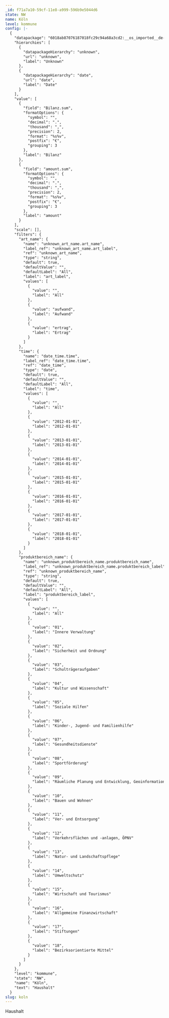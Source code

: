 ```yaml
---
_id: f71a7a10-59cf-11e8-a999-596b9e5044d6
state: NW
name: Köln
level: kommune
config: |-
  {
    "datapackage": "6018ab87076187018fc29c94a68a3cd2:__os_imported__de-nrw-cologne",
    "hierarchies": [
      {
        "datapackageHierarchy": "unknown",
        "url": "unknown",
        "label": "Unknown"
      },
      {
        "datapackageHierarchy": "date",
        "url": "date",
        "label": "Date"
      }
    ],
    "value": [
      {
        "field": "Bilanz.sum",
        "formatOptions": {
          "symbol": "",
          "decimal": ".",
          "thousand": ",",
          "precision": 2,
          "format": "%s%v",
          "postfix": "€",
          "grouping": 3
        },
        "label": "Bilanz"
      },
      {
        "field": "amount.sum",
        "formatOptions": {
          "symbol": "",
          "decimal": ".",
          "thousand": ",",
          "precision": 2,
          "format": "%s%v",
          "postfix": "€",
          "grouping": 3
        },
        "label": "amount"
      }
    ],
    "scale": [],
    "filters": {
      "art_name": {
        "name": "unknown_art_name.art_name",
        "label_ref": "unknown_art_name.art_label",
        "ref": "unknown_art_name",
        "type": "string",
        "default": true,
        "defaultValue": "",
        "defaultLabel": "All",
        "label": "art_label",
        "values": [
          {
            "value": "",
            "label": "All"
          },
          {
            "value": "aufwand",
            "label": "Aufwand"
          },
          {
            "value": "ertrag",
            "label": "Ertrag"
          }
        ]
      },
      "time": {
        "name": "date_time.time",
        "label_ref": "date_time.time",
        "ref": "date_time",
        "type": "date",
        "default": true,
        "defaultValue": "",
        "defaultLabel": "All",
        "label": "time",
        "values": [
          {
            "value": "",
            "label": "All"
          },
          {
            "value": "2012-01-01",
            "label": "2012-01-01"
          },
          {
            "value": "2013-01-01",
            "label": "2013-01-01"
          },
          {
            "value": "2014-01-01",
            "label": "2014-01-01"
          },
          {
            "value": "2015-01-01",
            "label": "2015-01-01"
          },
          {
            "value": "2016-01-01",
            "label": "2016-01-01"
          },
          {
            "value": "2017-01-01",
            "label": "2017-01-01"
          },
          {
            "value": "2018-01-01",
            "label": "2018-01-01"
          }
        ]
      },
      "produktbereich_name": {
        "name": "unknown_produktbereich_name.produktbereich_name",
        "label_ref": "unknown_produktbereich_name.produktbereich_label",
        "ref": "unknown_produktbereich_name",
        "type": "string",
        "default": true,
        "defaultValue": "",
        "defaultLabel": "All",
        "label": "produktbereich_label",
        "values": [
          {
            "value": "",
            "label": "All"
          },
          {
            "value": "01",
            "label": "Innere Verwaltung"
          },
          {
            "value": "02",
            "label": "Sicherheit und Ordnung"
          },
          {
            "value": "03",
            "label": "Schulträgeraufgaben"
          },
          {
            "value": "04",
            "label": "Kultur und Wissenschaft"
          },
          {
            "value": "05",
            "label": "Soziale Hilfen"
          },
          {
            "value": "06",
            "label": "Kinder-, Jugend- und Familienhilfe"
          },
          {
            "value": "07",
            "label": "Gesundheitsdienste"
          },
          {
            "value": "08",
            "label": "Sportförderung"
          },
          {
            "value": "09",
            "label": "Räumliche Planung und Entwicklung, Geoinformationen"
          },
          {
            "value": "10",
            "label": "Bauen und Wohnen"
          },
          {
            "value": "11",
            "label": "Ver- und Entsorgung"
          },
          {
            "value": "12",
            "label": "Verkehrsflächen und -anlagen, ÖPNV"
          },
          {
            "value": "13",
            "label": "Natur- und Landschaftspflege"
          },
          {
            "value": "14",
            "label": "Umweltschutz"
          },
          {
            "value": "15",
            "label": "Wirtschaft und Tourismus"
          },
          {
            "value": "16",
            "label": "Allgemeine Finanzwirtschaft"
          },
          {
            "value": "17",
            "label": "Stiftungen"
          },
          {
            "value": "18",
            "label": "Bezirksorientierte Mittel"
          }
        ]
      }
    },
    "level": "kommune",
    "state": "NW",
    "name": "Köln",
    "text": "Haushalt"
  }
slug: koln
---
```

Haushalt
